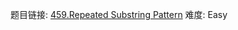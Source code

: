 题目链接: [459.Repeated Substring Pattern][1]
难度: Easy

[1]: https://leetcode.com/problems/repeated-substring-pattern
